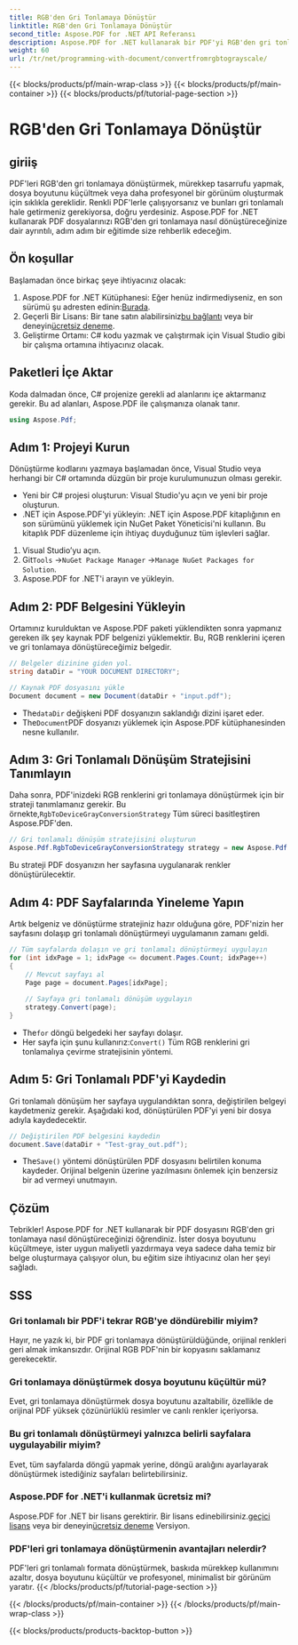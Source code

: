 ```yaml
---
title: RGB'den Gri Tonlamaya Dönüştür
linktitle: RGB'den Gri Tonlamaya Dönüştür
second_title: Aspose.PDF for .NET API Referansı
description: Aspose.PDF for .NET kullanarak bir PDF'yi RGB'den gri tonlamaya nasıl dönüştüreceğinizi öğrenin. PDF renk dönüşümünü basitleştirmek ve dosya alanından tasarruf etmek için adım adım bir kılavuz.
weight: 60
url: /tr/net/programming-with-document/convertfromrgbtograyscale/
---
```


{{< blocks/products/pf/main-wrap-class >}}
{{< blocks/products/pf/main-container >}}
{{< blocks/products/pf/tutorial-page-section >}}

# RGB'den Gri Tonlamaya Dönüştür

## giriiş

PDF'leri RGB'den gri tonlamaya dönüştürmek, mürekkep tasarrufu yapmak, dosya boyutunu küçültmek veya daha profesyonel bir görünüm oluşturmak için sıklıkla gereklidir. Renkli PDF'lerle çalışıyorsanız ve bunları gri tonlamalı hale getirmeniz gerekiyorsa, doğru yerdesiniz. Aspose.PDF for .NET kullanarak PDF dosyalarınızı RGB'den gri tonlamaya nasıl dönüştüreceğinize dair ayrıntılı, adım adım bir eğitimde size rehberlik edeceğim.

## Ön koşullar

Başlamadan önce birkaç şeye ihtiyacınız olacak:

1.  Aspose.PDF for .NET Kütüphanesi: Eğer henüz indirmediyseniz, en son sürümü şu adresten edinin:[Burada](https://releases.aspose.com/pdf/net/).
2.  Geçerli Bir Lisans: Bir tane satın alabilirsiniz[bu bağlantı](https://purchase.aspose.com/buy) veya bir deneyin[ücretsiz deneme](https://releases.aspose.com/).
3. Geliştirme Ortamı: C# kodu yazmak ve çalıştırmak için Visual Studio gibi bir çalışma ortamına ihtiyacınız olacak.

## Paketleri İçe Aktar

Koda dalmadan önce, C# projenize gerekli ad alanlarını içe aktarmanız gerekir. Bu ad alanları, Aspose.PDF ile çalışmanıza olanak tanır.

```csharp
using Aspose.Pdf;
```

## Adım 1: Projeyi Kurun

Dönüştürme kodlarını yazmaya başlamadan önce, Visual Studio veya herhangi bir C# ortamında düzgün bir proje kurulumunuzun olması gerekir.

- Yeni bir C# projesi oluşturun: Visual Studio'yu açın ve yeni bir proje oluşturun.
- .NET için Aspose.PDF'yi yükleyin: .NET için Aspose.PDF kitaplığının en son sürümünü yüklemek için NuGet Paket Yöneticisi'ni kullanın. Bu kitaplık PDF düzenleme için ihtiyaç duyduğunuz tüm işlevleri sağlar.

1. Visual Studio’yu açın.
2.  Git`Tools` ->`NuGet Package Manager` ->`Manage NuGet Packages for Solution`.
3. Aspose.PDF for .NET'i arayın ve yükleyin.

## Adım 2: PDF Belgesini Yükleyin

Ortamınız kurulduktan ve Aspose.PDF paketi yüklendikten sonra yapmanız gereken ilk şey kaynak PDF belgenizi yüklemektir. Bu, RGB renklerini içeren ve gri tonlamaya dönüştüreceğimiz belgedir.

```csharp
// Belgeler dizinine giden yol.
string dataDir = "YOUR DOCUMENT DIRECTORY";

// Kaynak PDF dosyasını yükle
Document document = new Document(dataDir + "input.pdf");
```

-  The`dataDir` değişkeni PDF dosyanızın saklandığı dizini işaret eder.
-  The`Document`PDF dosyanızı yüklemek için Aspose.PDF kütüphanesinden nesne kullanılır.

## Adım 3: Gri Tonlamalı Dönüşüm Stratejisini Tanımlayın

 Daha sonra, PDF'inizdeki RGB renklerini gri tonlamaya dönüştürmek için bir strateji tanımlamanız gerekir. Bu örnekte,`RgbToDeviceGrayConversionStrategy` Tüm süreci basitleştiren Aspose.PDF'den.

```csharp
// Gri tonlamalı dönüşüm stratejisini oluşturun
Aspose.Pdf.RgbToDeviceGrayConversionStrategy strategy = new Aspose.Pdf.RgbToDeviceGrayConversionStrategy();
```

Bu strateji PDF dosyanızın her sayfasına uygulanarak renkler dönüştürülecektir.

## Adım 4: PDF Sayfalarında Yineleme Yapın

Artık belgeniz ve dönüştürme stratejiniz hazır olduğuna göre, PDF'nizin her sayfasını dolaşıp gri tonlamalı dönüştürmeyi uygulamanın zamanı geldi. 

```csharp
// Tüm sayfalarda dolaşın ve gri tonlamalı dönüştürmeyi uygulayın
for (int idxPage = 1; idxPage <= document.Pages.Count; idxPage++)
{
    // Mevcut sayfayı al
    Page page = document.Pages[idxPage];
    
    // Sayfaya gri tonlamalı dönüşüm uygulayın
    strategy.Convert(page);
}
```

-  The`for` döngü belgedeki her sayfayı dolaşır.
-  Her sayfa için şunu kullanırız:`Convert()` Tüm RGB renklerini gri tonlamalıya çevirme stratejisinin yöntemi.

## Adım 5: Gri Tonlamalı PDF'yi Kaydedin

Gri tonlamalı dönüşüm her sayfaya uygulandıktan sonra, değiştirilen belgeyi kaydetmeniz gerekir. Aşağıdaki kod, dönüştürülen PDF'yi yeni bir dosya adıyla kaydedecektir.

```csharp
// Değiştirilen PDF belgesini kaydedin
document.Save(dataDir + "Test-gray_out.pdf");
```

-  The`Save()` yöntemi dönüştürülen PDF dosyasını belirtilen konuma kaydeder. Orijinal belgenin üzerine yazılmasını önlemek için benzersiz bir ad vermeyi unutmayın.

## Çözüm

Tebrikler! Aspose.PDF for .NET kullanarak bir PDF dosyasını RGB'den gri tonlamaya nasıl dönüştüreceğinizi öğrendiniz. İster dosya boyutunu küçültmeye, ister uygun maliyetli yazdırmaya veya sadece daha temiz bir belge oluşturmaya çalışıyor olun, bu eğitim size ihtiyacınız olan her şeyi sağladı.

## SSS

### Gri tonlamalı bir PDF'i tekrar RGB'ye döndürebilir miyim?

Hayır, ne yazık ki, bir PDF gri tonlamaya dönüştürüldüğünde, orijinal renkleri geri almak imkansızdır. Orijinal RGB PDF'nin bir kopyasını saklamanız gerekecektir.

### Gri tonlamaya dönüştürmek dosya boyutunu küçültür mü?

Evet, gri tonlamaya dönüştürmek dosya boyutunu azaltabilir, özellikle de orijinal PDF yüksek çözünürlüklü resimler ve canlı renkler içeriyorsa.

### Bu gri tonlamalı dönüştürmeyi yalnızca belirli sayfalara uygulayabilir miyim?

Evet, tüm sayfalarda döngü yapmak yerine, döngü aralığını ayarlayarak dönüştürmek istediğiniz sayfaları belirtebilirsiniz.

### Aspose.PDF for .NET'i kullanmak ücretsiz mi?

 Aspose.PDF for .NET bir lisans gerektirir. Bir lisans edinebilirsiniz.[geçici lisans](https://purchase.aspose.com/temporary-license/) veya bir deneyin[ücretsiz deneme](https://releases.aspose.com/) Versiyon.

### PDF'leri gri tonlamaya dönüştürmenin avantajları nelerdir?

PDF'leri gri tonlamalı formata dönüştürmek, baskıda mürekkep kullanımını azaltır, dosya boyutunu küçültür ve profesyonel, minimalist bir görünüm yaratır.
{{< /blocks/products/pf/tutorial-page-section >}}

{{< /blocks/products/pf/main-container >}}
{{< /blocks/products/pf/main-wrap-class >}}

{{< blocks/products/products-backtop-button >}}
